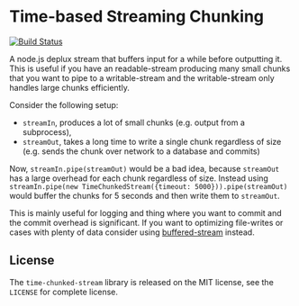 Time-based Streaming Chunking
=============================
[![Build Status](https://travis-ci.org/jonasfj/time-chunked-stream.svg?branch=master)](https://travis-ci.org/jonasfj/time-chunked-stream)

A node.js deplux stream that buffers input for a while before outputting it.
This is useful if you have an readable-stream producing many small chunks that
you want to pipe to a writable-stream and the writable-stream only handles large
chunks efficiently.

Consider the following setup:
  * `streamIn`, produces a lot of small chunks (e.g. output from a subprocess),
  * `streamOut`, takes a long time to write a single chunk regardless of size
    (e.g. sends the chunk over network to a database and commits)

Now, `streamIn.pipe(streamOut)` would be a bad idea, because `streamOut` has a
large overhead for each chunk regardless of size. Instead using
`streamIn.pipe(new TimeChunkedStream({timeout: 5000})).pipe(streamOut)` would
buffer the chunks for 5 seconds and then write them to `streamOut`.

This is mainly useful for logging and thing where you want to commit and the
commit overhead is significant. If you want to optimizing file-writes or cases
with plenty of data consider using
[buffered-stream](https://www.npmjs.org/package/buffered-stream) instead.

License
-------
The `time-chunked-stream` library is released on the MIT license, see the
`LICENSE` for complete license.
